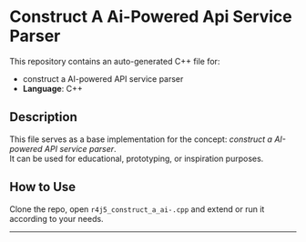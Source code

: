 # Construct A Ai-Powered Api Service Parser

This repository contains an auto-generated C++ file for:

- construct a AI-powered API service parser
- **Language**: C++

## Description

This file serves as a base implementation for the concept: *construct a AI-powered API service parser*.  
It can be used for educational, prototyping, or inspiration purposes.

## How to Use

Clone the repo, open `r4j5_construct_a_ai-.cpp` and extend or run it according to your needs.

---


